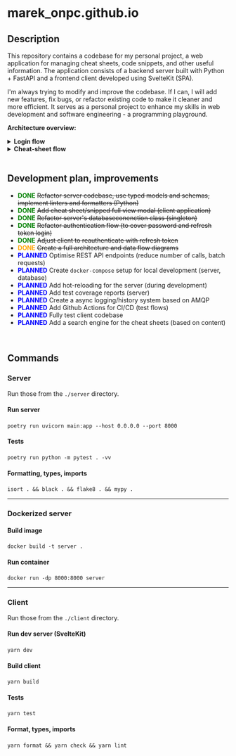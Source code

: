 # marek_onpc.github.io
## Description
This repository contains a codebase for my personal project, a web application for managing cheat sheets, code snippets, and other useful information. The application consists of a backend server built with Python + FastAPI and a frontend client developed using SvelteKit (SPA).

I'm always trying to modify and improve the codebase. If I can, I will add new features, fix bugs, or refactor existing code to make it cleaner and more efficient. It serves as a personal project to enhance my skills in web development and software engineering - a programming playground.

**Architecture overview:**
<details>
    <summary><strong>Login flow</strong></summary>
    <img src="architecture/login.svg" alt="architecture overview - login flow"/>
</details>
<details>
    <summary><strong>Cheat-sheet flow</strong></summary>
    <img src="architecture/cheat-sheet.svg" alt="architecture overview - cheat-sheet flow"/>
</details>

<br>

## Development plan, improvements

-  **<span style="color:green">DONE</span>** ~~Refactor server codebase, use typed models and schemas, implement linters and formatters (Python)~~
-  **<span style="color:green">DONE</span>** ~~Add cheat sheet/snipped full view modal (client application)~~
-  **<span style="color:green">DONE</span>** ~~Refactor server's databaseconenction class (singleton)~~
-  **<span style="color:green">DONE</span>** ~~Refactor authentication flow (to cover password and refresh token login)~~
-  **<span style="color:green">DONE</span>** ~~Adjust client to reauthenticate with refresh token~~
- **<span style="color:orange">DONE</span>** ~~Create a full architecture and data flow diagrams~~
- **<span style="color:blue">PLANNED</span>** Optimise REST API endpoints (reduce number of calls, batch requests)
- **<span style="color:blue">PLANNED</span>** Create `docker-compose` setup for local development (server, database)
- **<span style="color:blue">PLANNED</span>** Add hot-reloading for the server (during development)
- **<span style="color:blue">PLANNED</span>** Add test coverage reports (server)
- **<span style="color:blue">PLANNED</span>** Create a async logging/history system based on AMQP
- **<span style="color:blue">PLANNED</span>** Add Github Actions for CI/CD (test flows)
- **<span style="color:blue">PLANNED</span>** Fully test client codebase
- **<span style="color:blue">PLANNED</span>** Add a search engine for the cheat sheets (based on content)

<br>

## Commands
### Server

Run those from the `./server` directory.

#### Run server
`poetry run uvicorn main:app --host 0.0.0.0 --port 8000`

#### Tests
`poetry run python -m pytest . -vv`

#### Formatting, types, imports
`isort . && black . && flake8 . && mypy .`

---
### Dockerized server

#### Build image
`docker build -t server .`

#### Run container
`docker run -dp 8000:8000 server`

---
### Client

Run those from the `./client` directory.

#### Run dev server (SvelteKit)
`yarn dev`

#### Build client
`yarn build`

#### Tests
`yarn test`

#### Format, types, imports
`yarn format && yarn check && yarn lint`
